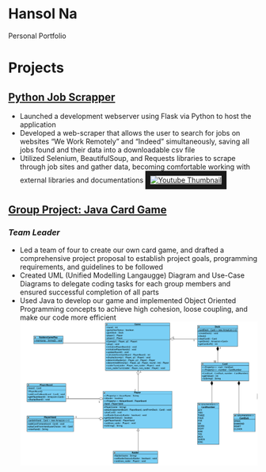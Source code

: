 # Hansol Na
Personal Portfolio

# Projects
## [Python Job Scrapper](https://github.com/nahansol33/web_scrapper_project)
* Launched a development webserver using Flask via Python to host the application
* Developed a web-scraper that allows the user to search for jobs on websites “We Work Remotely” and “Indeed” simultaneously, saving all jobs found and their data into a downloadable csv file 
* Utilized Selenium, BeautifulSoup, and Requests libraries to scrape through job sites and gather data, becoming comfortable working with external libraries and documentations
<a href="[http://www.youtube.com/watch?feature=player_embedded&v=VjMfI5EWM6A?si=NwtVvyigvqBt8idr](https://www.youtube.com/watch?v=VjMfI5EWM6A&ab_channel=HanN)" target="_blank"><img src="http://img.youtube.com/vi/VjMfI5EWM6A?si=NwtVvyigvqBt8idr/0.jpg" 
alt="Youtube Thumbnail" width="240" height="180" border="10" /></a>


## [Group Project: Java Card Game](https://github.com/nahansol33/SYST17796-GroupProject.git)
### *Team Leader*
*	Led a team of four to create our own card game, and drafted a comprehensive project proposal to establish project goals, programming requirements, and guidelines to be followed
*	Created UML (Unified Modelling Langaugge) Diagram and Use-Case Diagrams to delegate coding tasks for each group members and ensured successful completion of all parts
*	Used Java to develop our game and implemented Object Oriented Programming concepts to achieve high cohesion, loose coupling, and make our code more efficient
![](images/UML_Diagram_Raiders.png)
